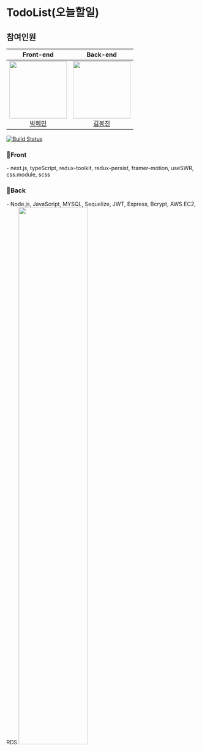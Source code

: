 <h1>TodoList(오늘할일)</h1>




## 참여인원
Front-end |Back-end|
:---:|:---:|
<img width= "150px" src="https://avatars.githubusercontent.com/u/85723134?v=4"/></br><a href='https://github.com/hyemin085'>박혜민</a></br>|<img width= "150px" src="https://avatars.githubusercontent.com/u/88937864?v=4"/></br><a href='https://github.com/poseson92'>김봉진</a>|




[![Build Status](https://travis-ci.org/joemccann/dillinger.svg?branch=master)](https://travis-ci.org/joemccann/dillinger)
<h3>🎀Front</h3>
- next.js, typeScript, redux-toolkit, redux-persist, framer-motion, useSWR, css.module, scss

<h3>🎁Back</h3>
- Node.js, JavaScript, MYSQL, Sequelize, JWT, Express, Bcrypt, AWS EC2, RDS

<img width="60%" src="https://github.com/hyemin085/next-todo/blob/main/public/todo.gif?raw=true"/>




